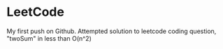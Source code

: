 # LeetCode
My first push on Github.
Attempted solution to leetcode coding question, "twoSum" in less than O(n^2)
